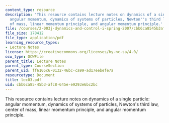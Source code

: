 ```yaml
---
content_type: resource
description: 'This resource contains lecture notes on dynamics of a single particle:
  angular momentum, dynamics of systems of particles, Newton''s third law, center
  of mass, linear momentum principle, and angular momentum principle.'
file: /courses/2-003j-dynamics-and-control-i-spring-2007/cbb6ca8545b3afc8645ee9293e6bc2bc_lec03.pdf
file_size: 178412
file_type: application/pdf
learning_resource_types:
- Lecture Notes
license: https://creativecommons.org/licenses/by-nc-sa/4.0/
ocw_type: OCWFile
parent_title: Lecture Notes
parent_type: CourseSection
parent_uid: ff6105c6-0132-46bc-ca99-ad17eebefe7a
resourcetype: Document
title: lec03.pdf
uid: cbb6ca85-45b3-afc8-645e-e9293e6bc2bc
---
```

This resource contains lecture notes on dynamics of a single particle: angular momentum, dynamics of systems of particles, Newton's third law, center of mass, linear momentum principle, and angular momentum principle.
